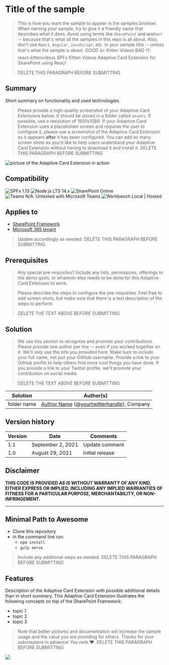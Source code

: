 # Title of the sample

> This is how you want the sample to appear in the samples browser.
> When naming your sample, try to give it a friendly name that describes what it does. Avoid using terms like `SharePoint` and `WebPart` -- because that's what all the samples in this repo is all about. Also, don't use `React`, `Angular`, `JavaScript`, etc. in your sample title -- unless that's what the sample is about.
> GOOD 👍:
> Kitten Videos
> BAD 👎:
> react-kittenvideos
> SPFx Kitten Videos Adaptive Card Extension for SharePoint using React
>
> DELETE THIS PARAGRAPH BEFORE SUBMITTING

## Summary

Short summary on functionality and used technologies.

> Please provide a high-quality screenshot of your Adaptive Card Extensions below. It should be stored in a folder called `assets`.
> If possible, use a resolution of 1920x1080.
> If your Adaptive Card Extension uses a placeholder screen and requires the user to configure it, please use a screenshot of the Adaptive Card Extension as it appears **after** it has been configured.
> You can add as many screen shots as you'd like to help users understand your Adaptive Card Extension without having to download it and install it.
> DELETE THIS PARAGRAPH BEFORE SUBMITTING

![picture of the Adaptive Card Extension in action](assets/preview.png)

## Compatibility

![SPFx 1.13](https://img.shields.io/badge/SPFx-1.13.0-green.svg)
![Node.js LTS 14.x](https://img.shields.io/badge/Node.js-LTS%2014.x-green.svg)
![SharePoint Online](https://img.shields.io/badge/SharePoint-Online-yellow.svg)
![Teams N/A: Untested with Microsoft Teams](https://img.shields.io/badge/Teams-N%2FA-lightgrey.svg "Untested with Microsoft Teams")
![Workbench Local | Hosted](https://img.shields.io/badge/Workbench-Local%20%7C%20Hosted-green.svg)

## Applies to

* [SharePoint Framework](https://docs.microsoft.com/sharepoint/dev/spfx/sharepoint-framework-overview)
* [Microsoft 365 tenant](https://docs.microsoft.com/sharepoint/dev/spfx/set-up-your-development-environment)

> Update accordingly as needed.
> DELETE THIS PARAGRAPH BEFORE SUBMITTING

## Prerequisites

> Any special pre-requisites? Include any lists, permissions, offerings to the demo gods, or whatever else needs to be done for this Adaptive Card Extension to work.
>
> Please describe the steps to configure the pre-requisites. Feel free to add screen shots, but make sure that there is a text description of the steps to perform.
>
> DELETE THE TEXT ABOVE BEFORE SUBMITTING

## Solution

> We use this section to recognize and promote your contributions. Please provide one author per line -- even if you worked together on it.
> We'll only use the info you provided here. Make sure to include your full name, not just your GitHub username.
> Provide a link to your GitHub profile to help others find more cool things you have done.
> If you provide a link to your Twitter profile, we'll promote your contribution on social media.
>
> DELETE THE TEXT ABOVE BEFORE SUBMITTING

Solution|Author(s)
--------|---------
folder name | [Author Name](LinkToYourGitHubProfile) ([@yourtwitterhandle](https://twitter.com/yourtwitterhandle)), Company

## Version history

Version|Date|Comments
-------|----|--------
1.1|September 2, 2021|Update comment
1.0|August 29, 2021|Initial release

## Disclaimer

**THIS CODE IS PROVIDED *AS IS* WITHOUT WARRANTY OF ANY KIND, EITHER EXPRESS OR IMPLIED, INCLUDING ANY IMPLIED WARRANTIES OF FITNESS FOR A PARTICULAR PURPOSE, MERCHANTABILITY, OR NON-INFRINGEMENT.**

---

## Minimal Path to Awesome

* Clone this repository
* in the command line run:
  * `npm install`
  * `gulp serve`

> Include any additional steps as needed.
> DELETE THIS PARAGRAPH BEFORE SUBMITTING

## Features

Description of the Adaptive Card Extension with possible additional details than in short summary.
This Adaptive Card Extension illustrates the following concepts on top of the SharePoint Framework:

* topic 1
* topic 2
* topic 3

> Note that better pictures and documentation will increase the sample usage and the value you are providing for others. Thanks for your submissions in advance! You rock ❤.
> DELETE THIS PARAGRAPH BEFORE SUBMITTING

<img src="https:/pnptelemetry.azurewebsites.net/sp-dev-fx-aces/samples/TODO" />
